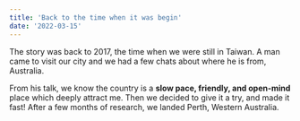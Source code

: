 ```yaml
---
title: 'Back to the time when it was begin'
date: '2022-03-15'
---
```


The story was back to 2017, the time when we were still in Taiwan.
A man came to visit our city and we had a few chats about where he is from, Australia.

From his talk, we know the country is a **slow pace, friendly, and open-mind** place which deeply attract me. Then we decided to give it a try, and made it fast!
After a few months of research, we landed Perth, Western Australia.
